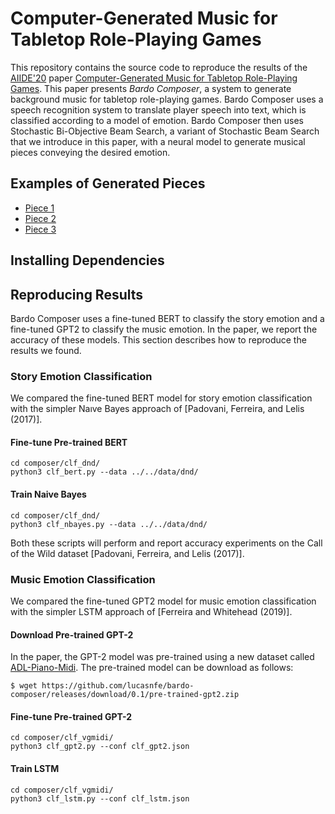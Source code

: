 # Computer-Generated Music for Tabletop Role-Playing Games

This repository contains the source code to reproduce the results of the [AIIDE'20](https://webdocs.cs.ualberta.ca/~santanad/aiide/)
paper [Computer-Generated Music for Tabletop Role-Playing Games](https://arxiv.org/abs/2008.07009).
This paper presents *Bardo Composer*, a system to generate background music for tabletop role-playing games. Bardo Composer uses a
speech recognition system to translate player speech into text, which is classified according to a model of emotion. Bardo Composer
then uses Stochastic Bi-Objective Beam Search, a variant of Stochastic Beam Search that we introduce in this paper, with a neural 
model to generate musical pieces conveying the desired emotion.

## Examples of Generated Pieces

- [Piece 1](https://raw.githubusercontent.com/lucasnfe/bardo-composer/master/output/piece1_ag_sus.wav)
- [Piece 2](https://raw.githubusercontent.com/lucasnfe/bardo-composer/master/output/piece2_ag_calm.wav)
- [Piece 3](https://raw.githubusercontent.com/lucasnfe/bardo-composer/master/output/piece3_sus_ag.wav)

## Installing Dependencies

## Reproducing Results

Bardo Composer uses a fine-tuned BERT to classify the story emotion and a fine-tuned GPT2 to classify the music emotion.
In the paper, we report the accuracy of these models. This section describes how to reproduce the results we found.

### Story Emotion Classification

We compared the fine-tuned BERT model for story emotion classification with the simpler Naıve Bayes approach of [Padovani, Ferreira, and
Lelis (2017)]. 

#### Fine-tune Pre-trained BERT

```
cd composer/clf_dnd/
python3 clf_bert.py --data ../../data/dnd/
```

#### Train Naive Bayes 

```
cd composer/clf_dnd/
python3 clf_nbayes.py --data ../../data/dnd/
```

Both these scripts will perform and report accuracy experiments on the Call of the Wild dataset [Padovani, Ferreira, and
Lelis (2017)]. 

### Music Emotion Classification

We compared the fine-tuned GPT2 model for music emotion classification with the simpler LSTM approach of [Ferreira and Whitehead (2019)].

#### Download Pre-trained GPT-2

In the paper, the GPT-2 model was pre-trained using a new dataset called [ADL-Piano-Midi](). The pre-trained model can be download as follows:

```
$ wget https://github.com/lucasnfe/bardo-composer/releases/download/0.1/pre-trained-gpt2.zip
```

#### Fine-tune Pre-trained GPT-2

```
cd composer/clf_vgmidi/
python3 clf_gpt2.py --conf clf_gpt2.json
```

#### Train LSTM 

```
cd composer/clf_vgmidi/
python3 clf_lstm.py --conf clf_lstm.json
```
